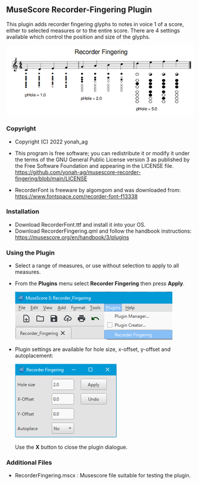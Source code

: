 ## MuseScore Recorder-Fingering Plugin

This plugin adds recorder fingering glyphs to notes in voice 1 of a score, either to selected measures or to the entire score. There are 4 settings available which control the position and size of the glyphs.

![01](https://github.com/yonah-ag/musescore-recorder-fingering/blob/main/images/Recorder01-Score.png)

### Copyright

+ Copyright (C) 2022 yonah_ag

+ This program is free software; you can redistribute it or modify it under
the terms of the GNU General Public License version 3 as published by the
Free Software Foundation and appearing in the LICENSE file.  
https://github.com/yonah-ag/musescore-recorder-fingering/blob/main/LICENSE

+ RecorderFont is freeware by algomgom and was downloaded from:  
https://www.fontspace.com/recorder-font-f13338

### Installation

+ Download RecorderFont.ttf and install it into your OS.
+ Download RecorderFingering.qml and follow the handbook instructions:  
  https://musescore.org/en/handbook/3/plugins

### Using the Plugin

+ Select a range of measures, or use without selection to apply to all measures.
+ From the **Plugins** menu select **Recorder Fingering** then press **Apply**.
 
  ![02](https://github.com/yonah-ag/musescore-recorder-fingering/blob/main/images/Recorder02-Run.png)
  
+ Plugin settings are available for hole size, x-offset, y-offset and autoplacement:

  ![03](https://github.com/yonah-ag/musescore-recorder-fingering/blob/main/images/Recorder03-Setup.png)
  
  Use the **X** button to close the plugin dialogue.
  
### Additional Files

+ RecorderFingering.mscx : Musescore file suitable for testing the plugin.
